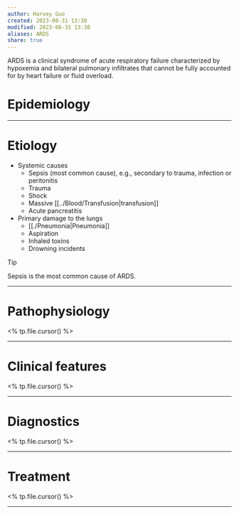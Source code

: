 ```yaml
---
author: Harvey Guo
created: 2023-08-31 13:30
modified: 2023-08-31 13:30
aliases: ARDS
share: true
---
```

ARDS is a clinical syndrome of acute respiratory failure characterized by hypoxemia and bilateral pulmonary infiltrates that cannot be fully accounted for by heart failure or fluid overload.
# Epidemiology


---
# Etiology
- Systemic causes
	- Sepsis (most common cause), e.g., secondary to trauma, infection or peritonitis
	- Trauma
	- Shock
	- Massive [[../Blood/Transfusion|transfusion]] 
	- Acute pancreatitis
- Primary damage to the lungs
	- [[./Pneumonia|Pneumonia]]
	- Aspiration
	- Inhaled toxins
	- Drowning incidents

>[!tip] 
>Sepsis is the most common cause of ARDS.

---
# Pathophysiology
<% tp.file.cursor() %>

---
# Clinical features
<% tp.file.cursor() %>

---
# Diagnostics
<% tp.file.cursor() %>

---
# Treatment
<% tp.file.cursor() %>

---
